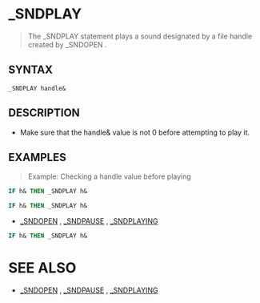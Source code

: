 # _SNDPLAY
> The _SNDPLAY statement plays a sound designated by a file handle created by _SNDOPEN .

## SYNTAX
`_SNDPLAY handle&`

## DESCRIPTION
* Make sure that the handle& value is not 0 before attempting to play it.


## EXAMPLES
> Example: Checking a handle value before playing

```vb
IF h& THEN _SNDPLAY h&
```


```vb
IF h& THEN _SNDPLAY h&
```

* [_SNDOPEN](_SNDOPEN.md) , [_SNDPAUSE](_SNDPAUSE.md) , [_SNDPLAYING](_SNDPLAYING.md)

```vb
IF h& THEN _SNDPLAY h&
```



# SEE ALSO
* [_SNDOPEN](_SNDOPEN.md) , [_SNDPAUSE](_SNDPAUSE.md) , [_SNDPLAYING](_SNDPLAYING.md)

